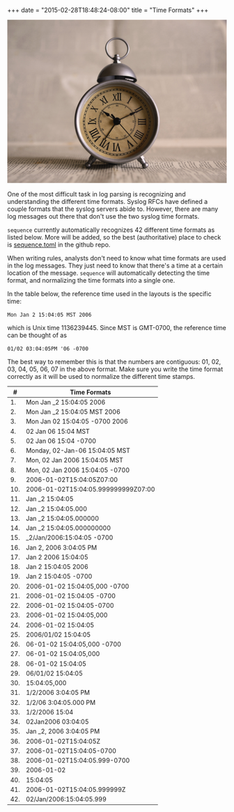 +++
date = "2015-02-28T18:48:24-08:00"
title = "Time Formats"
+++

<a href="#" class="image fit"><img src="/images/pic06.jpg" alt="" /></a>

One of the most difficult task in log parsing is recognizing and understanding the different time formats. Syslog RFCs have defined a couple formats that the syslog servers abide to. However, there are many log messages out there that don't use the two syslog time formats. 

`sequence` currently automatically recognizes 42 different time formats as listed below. More will be added, so the best (authoritative) place to check is [sequence.toml](https://github.com/trustpath/sequence) in the github repo.

When writing rules, analysts don't need to know what time formats are used in the log messages. They just need to know that there's a time at a certain location of the message. `sequence` will automatically detecting the time format, and normalizing the time formats into a single one.

In the table below, the reference time used in the layouts is the specific time:

```
Mon Jan 2 15:04:05 MST 2006
```

which is Unix time 1136239445. Since MST is GMT-0700, the reference time can be thought of as

```
01/02 03:04:05PM '06 -0700
```

The best way to remember this is that the numbers are contiguous: 01, 02, 03, 04, 05, 06, 07 in the above format. Make sure you write the time format correctly as it will be used to normalize the different time stamps.

| # | Time Formats |
|---|--------------|
| 1. | Mon Jan _2 15:04:05 2006 |
| 2. | Mon Jan _2 15:04:05 MST 2006 |
| 3. | Mon Jan 02 15:04:05 -0700 2006 |
| 4. | 02 Jan 06 15:04 MST |
| 5. | 02 Jan 06 15:04 -0700 |
| 6. | Monday, 02-Jan-06 15:04:05 MST |
| 7. | Mon, 02 Jan 2006 15:04:05 MST |
| 8. | Mon, 02 Jan 2006 15:04:05 -0700 |
| 9. | 2006-01-02T15:04:05Z07:00 |
| 10. | 2006-01-02T15:04:05.999999999Z07:00 |
| 11. | Jan _2 15:04:05 |
| 12. | Jan _2 15:04:05.000 |
| 13. | Jan _2 15:04:05.000000 |
| 14. | Jan _2 15:04:05.000000000 |
| 15. | _2/Jan/2006:15:04:05 -0700 |
| 16. | Jan 2, 2006 3:04:05 PM |
| 17. | Jan 2 2006 15:04:05 |
| 18. | Jan 2 15:04:05 2006 |
| 19. | Jan 2 15:04:05 -0700 |
| 20. | 2006-01-02 15:04:05,000 -0700 |
| 21. | 2006-01-02 15:04:05 -0700 |
| 22. | 2006-01-02 15:04:05-0700 |
| 23. | 2006-01-02 15:04:05,000 |
| 24. | 2006-01-02 15:04:05 |
| 25. | 2006/01/02 15:04:05 |
| 26. | 06-01-02 15:04:05,000 -0700 |
| 27. | 06-01-02 15:04:05,000 |
| 28. | 06-01-02 15:04:05 |
| 29. | 06/01/02 15:04:05 |
| 30. | 15:04:05,000 |
| 31. | 1/2/2006 3:04:05 PM |
| 32. | 1/2/06 3:04:05.000 PM |
| 33. | 1/2/2006 15:04 |
| 34. | 02Jan2006 03:04:05 |
| 35. | Jan _2, 2006 3:04:05 PM |
| 36. | 2006-01-02T15:04:05Z |
| 37. | 2006-01-02T15:04:05-0700 |
| 38. | 2006-01-02T15:04:05.999-0700 |
| 39. | 2006-01-02 |
| 40. | 15:04:05 |
| 41. | 2006-01-02T15:04:05.999999Z |
| 42. | 02/Jan/2006:15:04:05.999 |
